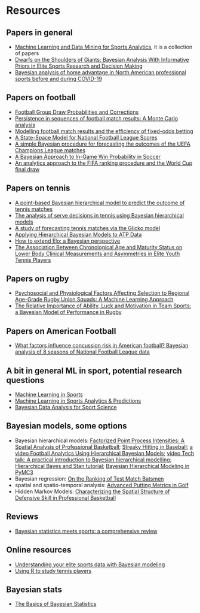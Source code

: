 # Resources

## Papers in general
- [Machine Learning and Data Mining for Sports Analytics](https://link.springer.com/book/10.1007/978-3-030-17274-9), it is a collection of papers
- [Dwarfs on the Shoulders of Giants: Bayesian Analysis With Informative Priors in Elite Sports Research and Decision Making](https://www.frontiersin.org/articles/10.3389/fspor.2022.793603/full)
- [Bayesian analysis of home advantage in North American professional sports before and during COVID-19](https://www.nature.com/articles/s41598-021-93533-w)
 
 
 
## Papers on football
- [Football Group Draw Probabilities and Corrections](https://arxiv.org/abs/2205.06578)
- [Persistence in sequences of football match results: A Monte Carlo analysis](https://www.sciencedirect.com/science/article/abs/pii/S0377221702006811)
- [Modelling football match results and the efficiency of fixed-odds betting](https://www.stat.berkeley.edu/~aldous/157/Papers/goddard.pdf)
- [A State-Space Model for National Football League Scores](https://www.jstor.org/stable/2669599)
- [A simple Bayesian procedure for forecasting the outcomes of the UEFA Champions League matches](https://arxiv.org/ftp/arxiv/papers/1501/1501.05831.pdf)
- [A Bayesian Approach to In-Game Win Probability in Soccer](https://dl.acm.org/doi/abs/10.1145/3447548.3467194?casa_token=ST0B_-86gWAAAAAA:KG7kSPv0HW4OsMaFc7KlADxcnYkqADRb8LCn1OARMY9657N1l-Wrw0DyFchCuWu0CBFZEk6dHN5p)
- [An analytics approach to the FIFA ranking procedure and the World Cup final draw](https://link.springer.com/article/10.1007/s10479-019-03261-8)

## Papers on tennis
- [A point-based Bayesian hierarchical model to predict the outcome of tennis matches](https://www.degruyter.com/document/doi/10.1515/jqas-2018-0008/html?casa_token=dvyp1t--mwoAAAAA:Huf-X0Wlzv1lI_3vVp-vRI_SbvoFXLWfhaFGuxHcqUgYaEv5pp9DuyO0Ff0I2-1_P-RzyYOpuw)
- [The analysis of serve decisions in tennis using Bayesian hierarchical models](https://link.springer.com/article/10.1007/s10479-021-04481-7)
- [A study of forecasting tennis matches via the Glicko model](https://journals.plos.org/plosone/article?id=10.1371/journal.pone.0266838)
- [Applying Hierarchical Bayesian Models to ATP Data](https://www.stat.cmu.edu/cmsac/conference/2021/assets/pdf/HoraceShew.pdf)
- [How to extend Elo: a Bayesian perspective](https://www.degruyter.com/document/doi/10.1515/jqas-2020-0066/html?casa_token=nqKAc0N03CUAAAAA:muZb14klBEzY9paXCkYXLuQw822TVmvJazYoyJvvMEVXtB32ag1BniYjkklBLUKE3gN8NuHXkg)
- [The Association Between Chronological Age and Maturity Status on Lower Body Clinical Measurements and Asymmetries in Elite Youth Tennis Players](https://journals.sagepub.com/doi/full/10.1177/19417381221083319?casa_token=fbmzovvUPLIAAAAA%3Atn-TgD8auFXQ3ibxTTYcYvltrr-RqPBiDWl_dY_aqDGtRyQYXexQ9g4mwedVr8rHSfnm2-fOdNJA)

## Papers on rugby
- [Psychosocial and Physiological Factors Affecting Selection to Regional Age-Grade Rugby Union Squads: A Machine Learning Approach](https://www.mdpi.com/2075-4663/10/3/35?utm_campaign=releaseissue_sportsutm_medium=emailutm_source=releaseissueutm_term=titlelink7)
- [The Relative Importance of Ability, Luck and Motivation in Team Sports: a Bayesian Model of Performance in Rugby](https://arxiv.org/abs/2110.00001)

## Papers on American Football
- [What factors influence concussion risk in American football? Bayesian analysis of 8 seasons of National Football League data](https://www.medrxiv.org/content/10.1101/2022.01.29.22270096v1)

## A bit in general ML in sport, potential research questions
- [Machine Learning in Sports](https://drops.dagstuhl.de/opus/volltexte/2022/15917/pdf/dagrep_v011_i009_p045_21411.pdf)
- [Machine Learning in Sports Analytics & Predictions](https://intellectdata.com/machine-learning-in-sports-analytics-predictions/)
- [Bayesian Data Analysis for Sport Science](https://sportrxiv.org/index.php/server/preprint/view/116/version/128)


## Bayesian models, some options

- Bayesian hierarchical models: [Factorized Point Process Intensities: A Spatial Analysis of Professional Basketball](https://arxiv.org/abs/1401.0942); [Streaky Hitting in Baseball](https://www.stat.berkeley.edu/~aldous/157/Papers/albert_streaky.pdf); [a video Football Analytics Using Hierarchical Bayesian Models](https://www.youtube.com/watch?v=PPQ7RykrYK8); [video Tech talk: A practical introduction to Bayesian hierarchical modelling](https://www.youtube.com/watch?v=38yOWMMCeMk); [Hierarchical Bayes and Stan tutorial](https://medium.com/@nikhil_garg/hierarchical-bayes-and-stan-tutorial-example-7df7d4d5193); [Bayesian Hierarchical Modeling in PyMC3](https://towardsdatascience.com/bayesian-hierarchical-modeling-in-pymc3-d113c97f5149)
- Bayesian regression: [On the Ranking of Test Match Batsmen](https://arxiv.org/abs/1806.05496)
- spatial and spatio-temporal analysis: [Advanced Putting Metrics in Golf](https://www.sfu.ca/~tswartz/papers/putting.pdf)
- Hidden Markov Models: [Characterizing the Spatial Structure of Defensive Skill in Professional Basketball](https://arxiv.org/pdf/1405.0231.pdf)

## Reviews
- [Bayesian statistics meets sports: a comprehensive review](https://www.degruyter.com/document/doi/10.1515/jqas-2018-0106/html?lang=en#j_jqas-2018-0106_ref_126_w2aab3b7d330b1b6b1ab2b2d126Aa)

## Online resources
- [Understanding your elite sports data with Bayesian modeling](https://www.linkedin.com/pulse/understanding-your-elite-sports-data-bayesian-ric-porteous/)
- [Using R to study tennis players](https://www.msperlin.com/blog/post/2017-02-13-r-and-tennis-players/)

## Bayesian stats
- [The Basics of Bayesian Statistics](https://github.com/jbrea/MLCourse)
